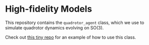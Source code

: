 # High-fidelity Models
This repository contains the `quadrotor_agent` class, which we use to simulate quadrotor dynamics evolving on SO(3).

Check out [this tiny repo](https://github.com/skousik/quadrotor-simulator-example) for an example of how to use this class.
